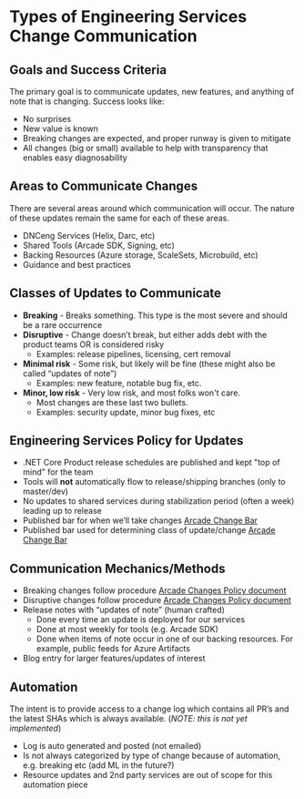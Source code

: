 # Types of Engineering Services Change Communication

## Goals and Success Criteria
The primary goal is to communicate updates, new features, and anything of note that is changing.  Success looks like:
- No surprises
- New value is known
- Breaking changes are expected, and proper runway is given to mitigate
- All changes (big or small) available to help with transparency that enables easy diagnosability

## Areas to Communicate Changes 
There are several areas around which  communication will occur.  The nature of these updates remain the same for each of these areas.
- DNCeng Services (Helix, Darc, etc) 
- Shared Tools (Arcade SDK, Signing, etc)
- Backing Resources (Azure storage, ScaleSets, Microbuild, etc)
- Guidance and best practices

## Classes of Updates to Communicate
- **Breaking** - Breaks something.  This type is the most severe and should be a rare occurrence
- **Disruptive** - Change doesn’t break, but either adds debt with the product teams OR is considered risky
  - Examples: release pipelines, licensing, cert removal
- **Minimal risk** - Some risk, but likely will be fine (these might also be called “updates of note”)
  - Examples: new feature, notable bug fix, etc. 
- **Minor, low risk** - Very low risk, and most folks won't care.  
  - Most changes are these last two bullets.
  - Examples: security update, minor bug fixes, etc

## Engineering Services Policy for Updates
- .NET Core Product release schedules are published and kept "top of mind" for the team
- Tools will **not** automatically flow to release/shipping branches (only to master/dev)
- No updates to shared services during stabilization period (often a week) leading up to release
- Published bar for when we’ll take changes [Arcade Change Bar](ChangeBar.md) 
- Published bar used for determining class of update/change [Arcade Change Bar](ChangeBar.md) 

## Communication Mechanics/Methods
- Breaking changes follow procedure [Arcade Changes Policy document](ChangesPolicy.md) 
- Disruptive changes follow procedure [Arcade Changes Policy document](ChangesPolicy.md) 
- Release notes with “updates of note” (human crafted)
  - Done every time an update is deployed for our services
  - Done at most weekly for tools (e.g. Arcade SDK)
  - Done when items of note occur in one of our backing resources.  For example, public feeds for Azure Artifacts
- Blog entry for larger features/updates of interest

## Automation
The intent is to provide access to a change log which contains all PR’s and the latest SHAs which is always available. (*NOTE: this is not yet implemented*)
- Log is auto generated and posted (not emailed)
- Is not always categorized by type of change because of automation, e.g. breaking etc  (add ML in the future?)
- Resource updates and 2nd party services are out of scope for this automation piece

